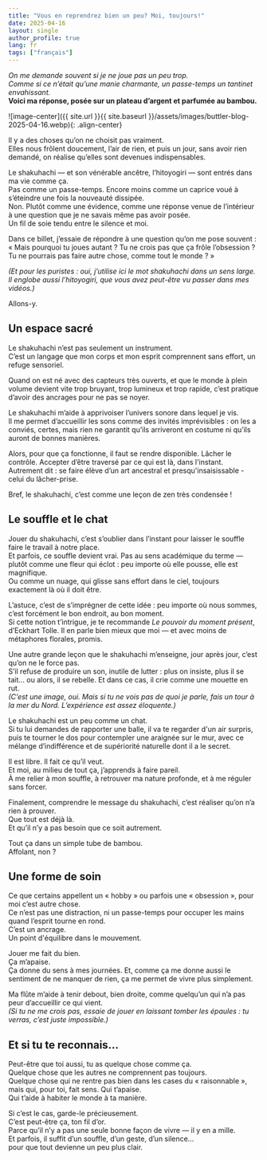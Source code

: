 ```yaml
---
title: "Vous en reprendrez bien un peu? Moi, toujours!"
date: 2025-04-16
layout: single
author_profile: true
lang: fr
tags: ["français"]
---
```


_On me demande souvent si je ne joue pas un peu trop._  
_Comme si ce n’était qu’une manie charmante, un passe-temps un tantinet envahissant._  
**Voici ma réponse, posée sur un plateau d’argent et parfumée au bambou.**

![image-center]({{ site.url }}{{ site.baseurl }}/assets/images/buttler-blog-2025-04-16.webp){: .align-center}

Il y a des choses qu’on ne choisit pas vraiment.  
Elles nous frôlent doucement, l’air de rien, et puis un jour, sans avoir rien demandé, on réalise qu’elles sont devenues indispensables.

Le shakuhachi — et son vénérable ancêtre, l’hitoyogiri — sont entrés dans ma vie comme ça.  
Pas comme un passe-temps. Encore moins comme un caprice voué à s’éteindre une fois la nouveauté dissipée.  
Non. Plutôt comme une évidence, comme une réponse venue de l’intérieur à une question que je ne savais même pas avoir posée.  
Un fil de soie tendu entre le silence et moi.

Dans ce billet, j’essaie de répondre à une question qu’on me pose souvent :  
« Mais pourquoi tu joues autant ? Tu ne crois pas que ça frôle l’obsession ? Tu ne pourrais pas faire autre chose, comme tout le monde ? »

_(Et pour les puristes : oui, j’utilise ici le mot shakuhachi dans un sens large. Il englobe aussi l’hitoyogiri, que vous avez peut-être vu passer dans mes vidéos.)_

Allons-y.

## Un espace sacré

Le shakuhachi n’est pas seulement un instrument.  
C’est un langage que mon corps et mon esprit comprennent sans effort, un refuge sensoriel.

Quand on est né avec des capteurs très ouverts, et que le monde à plein volume devient vite trop bruyant, trop lumineux et trop rapide, c’est pratique d’avoir des ancrages pour ne pas se noyer.

Le shakuhachi m’aide à apprivoiser l’univers sonore dans lequel je vis.  
Il me permet d’accueillir les sons comme des invités imprévisibles : on les a conviés, certes, mais rien ne garantit qu’ils arriveront en costume ni qu’ils auront de bonnes manières.

Alors, pour que ça fonctionne, il faut se rendre disponible. Lâcher le contrôle. Accepter d’être traversé par ce qui est là, dans l'instant.  
Autrement dit : se faire élève d’un art ancestral et presqu'insaisissable - celui du lâcher-prise.  

Bref, le shakuhachi, c’est comme une leçon de zen très condensée !

## Le souffle et le chat

Jouer du shakuhachi, c’est s’oublier dans l’instant pour laisser le souffle faire le travail à notre place.  
Et parfois, ce souffle devient vrai. Pas au sens académique du terme — plutôt comme une fleur qui éclot : peu importe où elle pousse, elle est magnifique.  
Ou comme un nuage, qui glisse sans effort dans le ciel, toujours exactement là où il doit être.

L’astuce, c’est de s’imprégner de cette idée : peu importe où nous sommes, c’est forcément le bon endroit, au bon moment.  
Si cette notion t’intrigue, je te recommande *Le pouvoir du moment présent*, d’Eckhart Tolle. Il en parle bien mieux que moi — et avec moins de métaphores florales, promis.

Une autre grande leçon que le shakuhachi m’enseigne, jour après jour, c’est qu’on ne le force pas.  
S’il refuse de produire un son, inutile de lutter : plus on insiste, plus il se tait… ou alors, il se rebelle. Et dans ce cas, il crie comme une mouette en rut.  
_(C’est une image, oui. Mais si tu ne vois pas de quoi je parle, fais un tour à la mer du Nord. L’expérience est assez éloquente.)_

Le shakuhachi est un peu comme un chat.  
Si tu lui demandes de rapporter une balle, il va te regarder d'un air surpris, puis te tourner le dos pour contempler une araignée sur le mur, avec ce mélange d’indifférence et de supériorité naturelle dont il a le secret.

Il est libre. Il fait ce qu’il veut.  
Et moi, au milieu de tout ça, j’apprends à faire pareil.  
À me relier à mon souffle, à retrouver ma nature profonde, et à me réguler sans forcer.

Finalement, comprendre le message du shakuhachi, c’est réaliser qu’on n’a rien à prouver.  
Que tout est déjà là.  
Et qu’il n’y a pas besoin que ce soit autrement.

Tout ça dans un simple tube de bambou.  
Affolant, non ?

## Une forme de soin

Ce que certains appellent un « hobby » ou parfois une « obsession », pour moi c’est autre chose.  
Ce n’est pas une distraction, ni un passe-temps pour occuper les mains quand l’esprit tourne en rond.  
C’est un ancrage.  
Un point d'équilibre dans le mouvement.

Jouer me fait du bien.  
Ça m’apaise.  
Ça donne du sens à mes journées. Et, comme ça me donne aussi le sentiment de ne manquer de rien, ça me permet de vivre plus simplement.

Ma flûte m’aide à tenir debout, bien droite, comme quelqu’un qui n’a pas peur d’accueillir ce qui vient.  
_(Si tu ne me crois pas, essaie de jouer en laissant tomber les épaules : tu verras, c’est juste impossible.)_

## Et si tu te reconnais…

Peut-être que toi aussi, tu as quelque chose comme ça.  
Quelque chose que les autres ne comprennent pas toujours.  
Quelque chose qui ne rentre pas bien dans les cases du « raisonnable »,  
mais qui, pour toi, fait sens. Qui t’apaise.  
Qui t’aide à habiter le monde à ta manière.

Si c’est le cas, garde-le précieusement.  
C’est peut-être ça, ton fil d’or.  
Parce qu’il n’y a pas une seule bonne façon de vivre — il y en a mille.  
Et parfois, il suffit d’un souffle, d’un geste, d’un silence…  
pour que tout devienne un peu plus clair.
